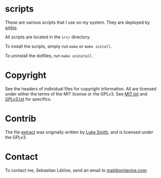 scripts
=======
These are various scripts that I use on my system. They are deployed by
[smlss](https://sr.ht/~smlavine/smlss).

All scripts are located in the ```src/``` directory.

To install the scripts, simply run ```make``` or ```make install```.

To uninstall the dotfiles, run ```make uninstall```.

Copyright
=========
See the headers of individual files for copyright information. All are licensed
under either the terms of the MIT license or the GPLv3. See
[MIT.txt](https://git.sr.ht/~smlavine/scripts/tree/master/item/MIT.txt)
and
[GPLv3.txt](https://git.sr.ht/~smlavine/scripts/tree/master/item/GPLv3.txt)
for specifics.

Contrib
=======
The file
[extract](https://git.sr.ht/~smlavine/scripts/tree/master/item/src/extract)
was originally written by [Luke Smith](https://github.com/lukesmithxyz), and is
licensed under the GPLv3.

Contact
=======
To contact me, Sebastian LaVine, send an email to <mail@smlavine.com>.
